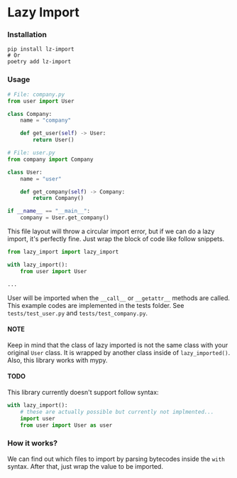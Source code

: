 # Lazy Import

### Installation
```
pip install lz-import
# Or
poetry add lz-import
```

### Usage
```python
# File: company.py
from user import User

class Company:
    name = "company"

    def get_user(self) -> User:
        return User()

```

```python
# File: user.py
from company import Company

class User:
    name = "user"

    def get_company(self) -> Company:
        return Company()

if __name__ == "__main__":
    company = User.get_company()
```

This file layout will throw a circular import error, but if we can do a lazy import, it's perfectly fine. Just wrap the block of code like follow snippets.
```python
from lazy_import import lazy_import

with lazy_import():
    from user import User

...
```
User will be imported when the `__call__` or `__getattr__` methods are called.  
This example codes are implemented in the tests folder. See `tests/test_user.py` and `tests/test_company.py`.

#### NOTE
Keep in mind that the class of lazy imported is not the same class with your original `User` class. It is wrapped by another class inside of `lazy_imported()`.
Also, this library works with mypy.

#### TODO
This library currently doesn't support follow syntax:
```python
with lazy_import():
    # these are actually possible but currently not implmented...
    import user  
    from user import User as user
```


### How it works?
We can find out which files to import by parsing bytecodes inside the `with` syntax. After that, just wrap the value to be imported.
